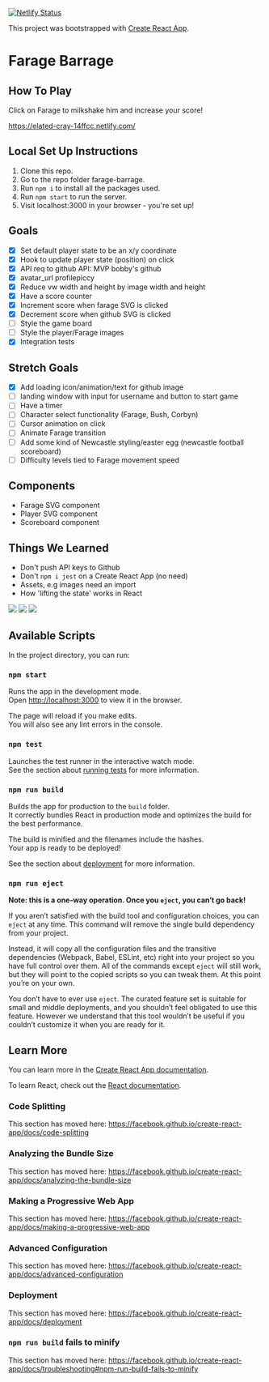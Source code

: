 [![Netlify Status](https://api.netlify.com/api/v1/badges/7f9fc531-eda9-4b02-aa93-d966d9c3e1ff/deploy-status)](https://app.netlify.com/sites/elated-cray-14ffcc/deploys)



This project was bootstrapped with [Create React App](https://github.com/facebook/create-react-app).

# Farage Barrage

## How To Play

Click on Farage to milkshake him and increase your score!

https://elated-cray-14ffcc.netlify.com/

## Local Set Up Instructions
 1. Clone this repo.
 2. Go to the repo folder farage-barrage.
 3. Run ```npm i``` to install all the packages used.
 4. Run ```npm start``` to run the server.
 5. Visit localhost:3000 in your browser - you're set up!

## Goals
<!-- - Track mouse position (refer back to workshop) -->
- [x] Set default player state to be an x/y coordinate
- [x] Hook to update player state (position) on click
- [x] API req to github API: MVP bobby's github
- [x] avatar_url profilepiccy
- [x] Reduce vw width and height by image width and height
- [x] Have a score counter 
- [x] Increment score when farage SVG is clicked
- [x] Decrement score when github SVG is clicked
- [ ] Style the game board
- [ ] Style the player/Farage images
- [x] Integration tests

## Stretch Goals
- [x] Add loading icon/animation/text for github image
- [ ] landing window with input for username and button to start game
- [ ] Have a timer
- [ ] Character select functionality (Farage, Bush, Corbyn)
- [ ] Cursor animation on click
- [ ] Animate Farage transition
- [ ] Add some kind of Newcastle styling/easter egg (newcastle football scoreboard)
- [ ] Difficulty levels tied to Farage movement speed

## Components 

- Farage SVG component
- Player SVG component
- Scoreboard component

## Things We Learned
- Don't push API keys to Github
- Don't ```npm i jest``` on a Create React App (no need)
- Assets, e.g images need an import
- How 'lifting the state' works in React


![](https://i.imgur.com/Z0IcGtp.png)
![](https://i.imgur.com/z2IvaUG.png)
![](https://i.imgur.com/8XgcK3b.png)












## Available Scripts

In the project directory, you can run:

### `npm start`

Runs the app in the development mode.<br>
Open [http://localhost:3000](http://localhost:3000) to view it in the browser.

The page will reload if you make edits.<br>
You will also see any lint errors in the console.

### `npm test`

Launches the test runner in the interactive watch mode.<br>
See the section about [running tests](https://facebook.github.io/create-react-app/docs/running-tests) for more information.

### `npm run build`

Builds the app for production to the `build` folder.<br>
It correctly bundles React in production mode and optimizes the build for the best performance.

The build is minified and the filenames include the hashes.<br>
Your app is ready to be deployed!

See the section about [deployment](https://facebook.github.io/create-react-app/docs/deployment) for more information.

### `npm run eject`

**Note: this is a one-way operation. Once you `eject`, you can’t go back!**

If you aren’t satisfied with the build tool and configuration choices, you can `eject` at any time. This command will remove the single build dependency from your project.

Instead, it will copy all the configuration files and the transitive dependencies (Webpack, Babel, ESLint, etc) right into your project so you have full control over them. All of the commands except `eject` will still work, but they will point to the copied scripts so you can tweak them. At this point you’re on your own.

You don’t have to ever use `eject`. The curated feature set is suitable for small and middle deployments, and you shouldn’t feel obligated to use this feature. However we understand that this tool wouldn’t be useful if you couldn’t customize it when you are ready for it.

## Learn More

You can learn more in the [Create React App documentation](https://facebook.github.io/create-react-app/docs/getting-started).

To learn React, check out the [React documentation](https://reactjs.org/).

### Code Splitting

This section has moved here: https://facebook.github.io/create-react-app/docs/code-splitting

### Analyzing the Bundle Size

This section has moved here: https://facebook.github.io/create-react-app/docs/analyzing-the-bundle-size

### Making a Progressive Web App

This section has moved here: https://facebook.github.io/create-react-app/docs/making-a-progressive-web-app

### Advanced Configuration

This section has moved here: https://facebook.github.io/create-react-app/docs/advanced-configuration

### Deployment

This section has moved here: https://facebook.github.io/create-react-app/docs/deployment

### `npm run build` fails to minify

This section has moved here: https://facebook.github.io/create-react-app/docs/troubleshooting#npm-run-build-fails-to-minify
